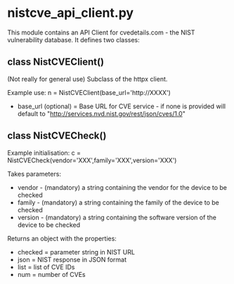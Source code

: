 # nistcve_api_client.py
This module contains an API Client for cvedetails.com - the NIST vulnerability database. It defines two classes:

## class NistCVEClient()

(Not really for general use) Subclass of the httpx client.

Example use: n = NistCVEClient(base_url='http://XXXX')

* base_url (optional) = Base URL for CVE service - if none is provided will default to "http://services.nvd.nist.gov/rest/json/cves/1.0"

## class NistCVECheck()

Example initialisation: c = NistCVECheck(vendor='XXX',family='XXX',version='XXX')

Takes parameters:
* vendor - (mandatory) a string containing the vendor for the device to be checked
* family - (mandatory) a string containing the family of the device to be checked
* version - (mandatory) a string containing the software version of the device to be checked
        
Returns an object with the properties:
* checked = parameter string in NIST URL
* json = NIST response in JSON format
* list = list of CVE IDs
* num = number of CVEs

